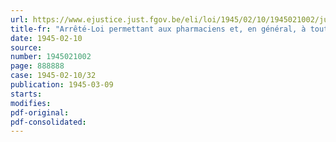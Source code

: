 ```yaml
---
url: https://www.ejustice.just.fgov.be/eli/loi/1945/02/10/1945021002/justel
title-fr: "Arrêté-Loi permettant aux pharmaciens et, en général, à toutes les personnes autorisées à délivrer des médicaments, d'utiliser, à titre temporaire, des substances médicamenteuses conformes à des pharmacopées étrangères"
date: 1945-02-10
source:
number: 1945021002
page: 888888
case: 1945-02-10/32
publication: 1945-03-09
starts:
modifies:
pdf-original:
pdf-consolidated:
---
```


